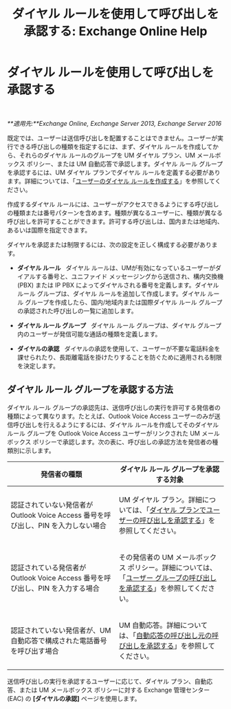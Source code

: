 ﻿---
title: 'ダイヤル ルールを使用して呼び出しを承認する: Exchange Online Help'
TOCTitle: ダイヤル ルールを使用して呼び出しを承認する
ms:assetid: 4c18bc07-f55c-42b7-81c1-729878aa93aa
ms:mtpsurl: https://technet.microsoft.com/ja-jp/library/JJ898499(v=EXCHG.150)
ms:contentKeyID: 51407525
ms.date: 05/22/2018
mtps_version: v=EXCHG.150
ms.translationtype: HT
---

# ダイヤル ルールを使用して呼び出しを承認する

 

_**適用先:**Exchange Online, Exchange Server 2013, Exchange Server 2016_

既定では、ユーザーは送信呼び出しを配置することはできません。ユーザーが実行できる呼び出しの種類を指定するには、まず、ダイヤル ルールを作成してから、それらのダイヤル ルールのグループを UM ダイヤル プラン、UM メールボックス ポリシー、または UM 自動応答で承認します。ダイヤル ルール グループを承認するには、UM ダイヤル プランでダイヤル ルールを定義する必要があります。詳細については、「[ユーザーのダイヤル ルールを作成する](create-dialing-rules-for-users-exchange-2013-help.md)」を参照してください。

作成するダイヤル ルールには、ユーザーがアクセスできるようにする呼び出しの種類または番号パターンを含めます。種類が異なるユーザーに、種類が異なる呼び出しを許可することができます。許可する呼び出しは、国内または地域内、あるいは国際を指定できます。

ダイヤルを承認または制限するには、次の設定を正しく構成する必要があります。

  - **ダイヤル ルール**   ダイヤル ルールは、UMが有効になっているユーザーがダイアルする番号と、ユニファイド メッセージングから送信され、構内交換機 (PBX) または IP PBX によってダイヤルされる番号を定義します。ダイヤル ルール グループは、ダイヤル ルールを追加して作成します。ダイヤル ルール グループを作成したら、国内/地域内または国際ダイヤル ルール グループの承認された呼び出しの一覧に追加します。

  - **ダイヤル ルール グループ**   ダイヤル ルール グループは、ダイヤル グループ内のユーザーが発信可能な通話の種類を定義します。

  - **ダイヤルの承認**   ダイヤルの承認を使用して、ユーザーが不要な電話料金を課せられたり、長距離電話を掛けたりすることを防ぐために適用される制限を決定します。

## ダイヤル ルール グループを承認する方法

ダイヤル ルール グループの承認先は、送信呼び出しの実行を許可する発信者の種類によって異なります。たとえば、Outlook Voice Access ユーザーのみが送信呼び出しを行えるようにするには、ダイヤル ルールを作成してそのダイヤル ルール グループを Outlook Voice Access ユーザーがリンクされた UM メールボックス ポリシーで承認します。次の表に、呼び出しの承認方法を発信者の種類別に示します。


<table>
<colgroup>
<col style="width: 50%" />
<col style="width: 50%" />
</colgroup>
<thead>
<tr class="header">
<th>発信者の種類</th>
<th>ダイヤル ルール グループを承認する対象</th>
</tr>
</thead>
<tbody>
<tr class="odd">
<td><p>認証されていない発信者が Outlook Voice Access 番号を呼び出し、PIN を入力しない場合</p></td>
<td><p>UM ダイヤル プラン。詳細については、「<a href="authorize-calls-for-users-in-a-dial-plan-exchange-2013-help.md">ダイヤル プランでユーザーの呼び出しを承認する</a>」を参照してください。</p></td>
</tr>
<tr class="even">
<td><p>認証されている発信者が Outlook Voice Access 番号を呼び出し、PIN を入力する場合</p></td>
<td><p>その発信者の UM メールボックス ポリシー。詳細については、「<a href="authorize-calls-for-a-group-of-users-exchange-2013-help.md">ユーザー グループの呼び出しを承認する</a>」を参照してください。</p></td>
</tr>
<tr class="odd">
<td><p>認証されていない発信者が、UM 自動応答で構成された電話番号を呼び出す場合</p></td>
<td><p>UM 自動応答。詳細については、「<a href="authorize-calls-for-auto-attendant-callers-exchange-2013-help.md">自動応答の呼び出し元の呼び出しを承認する</a>」を参照してください。</p></td>
</tr>
</tbody>
</table>


送信呼び出しの実行を承認するユーザーに応じて、ダイヤル プラン、自動応答、または UM メールボックス ポリシーに対する Exchange 管理センター (EAC) の **\[ダイヤルの承認\]** ページを使用します。

